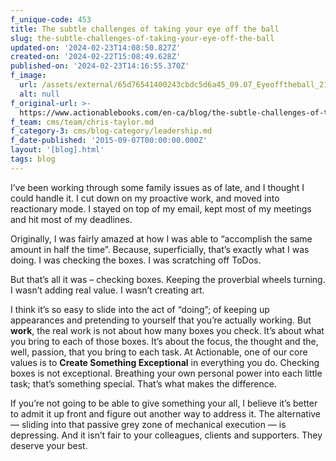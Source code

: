 ```yaml
---
f_unique-code: 453
title: The subtle challenges of taking your eye off the ball
slug: the-subtle-challenges-of-taking-your-eye-off-the-ball
updated-on: '2024-02-23T14:08:50.827Z'
created-on: '2024-02-22T15:08:49.628Z'
published-on: '2024-02-23T14:16:55.370Z'
f_image:
  url: /assets/external/65d76541400243cbdc5d6a45_09.07_Eyeofftheball_21.jpeg
  alt: null
f_original-url: >-
  https://www.actionablebooks.com/en-ca/blog/the-subtle-challenges-of-taking-your-eye-off-the-ball/
f_team: cms/team/chris-taylor.md
f_category-3: cms/blog-category/leadership.md
f_date-published: '2015-09-07T00:00:00.000Z'
layout: '[blog].html'
tags: blog
---
```


I’ve been working through some family issues as of late, and I thought I could handle it. I cut down on my proactive work, and moved into reactionary mode. I stayed on top of my email, kept most of my meetings and hit most of my deadlines.

Originally, I was fairly amazed at how I was able to “accomplish the same amount in half the time”. Because, superficially, that’s exactly what I was doing. I was checking the boxes. I was scratching off ToDos.

But that’s all it was – checking boxes. Keeping the proverbial wheels turning. I wasn’t adding real value. I wasn’t creating art.

I think it’s so easy to slide into the act of “doing”; of keeping up appearances and pretending to yourself that you’re actually working. But **work**, the real work is not about how many boxes you check. It’s about what you bring to each of those boxes. It’s about the focus, the thought and the, well, passion, that you bring to each task. At Actionable, one of our core values is to **Create Something Exceptional** in everything you do. Checking boxes is not exceptional. Breathing your own personal power into each little task; that’s something special. That’s what makes the difference.

If you’re not going to be able to give something your all, I believe it’s better to admit it up front and figure out another way to address it. The alternative — sliding into that passive grey zone of mechanical execution — is depressing. And it isn’t fair to your colleagues, clients and supporters. They deserve your best.
